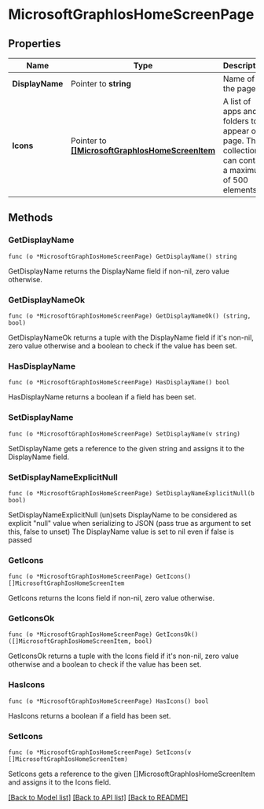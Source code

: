 # MicrosoftGraphIosHomeScreenPage

## Properties

Name | Type | Description | Notes
------------ | ------------- | ------------- | -------------
**DisplayName** | Pointer to **string** | Name of the page | [optional] 
**Icons** | Pointer to [**[]MicrosoftGraphIosHomeScreenItem**](microsoft.graph.iosHomeScreenItem.md) | A list of apps and folders to appear on a page. This collection can contain a maximum of 500 elements. | [optional] 

## Methods

### GetDisplayName

`func (o *MicrosoftGraphIosHomeScreenPage) GetDisplayName() string`

GetDisplayName returns the DisplayName field if non-nil, zero value otherwise.

### GetDisplayNameOk

`func (o *MicrosoftGraphIosHomeScreenPage) GetDisplayNameOk() (string, bool)`

GetDisplayNameOk returns a tuple with the DisplayName field if it's non-nil, zero value otherwise
and a boolean to check if the value has been set.

### HasDisplayName

`func (o *MicrosoftGraphIosHomeScreenPage) HasDisplayName() bool`

HasDisplayName returns a boolean if a field has been set.

### SetDisplayName

`func (o *MicrosoftGraphIosHomeScreenPage) SetDisplayName(v string)`

SetDisplayName gets a reference to the given string and assigns it to the DisplayName field.

### SetDisplayNameExplicitNull

`func (o *MicrosoftGraphIosHomeScreenPage) SetDisplayNameExplicitNull(b bool)`

SetDisplayNameExplicitNull (un)sets DisplayName to be considered as explicit "null" value
when serializing to JSON (pass true as argument to set this, false to unset)
The DisplayName value is set to nil even if false is passed
### GetIcons

`func (o *MicrosoftGraphIosHomeScreenPage) GetIcons() []MicrosoftGraphIosHomeScreenItem`

GetIcons returns the Icons field if non-nil, zero value otherwise.

### GetIconsOk

`func (o *MicrosoftGraphIosHomeScreenPage) GetIconsOk() ([]MicrosoftGraphIosHomeScreenItem, bool)`

GetIconsOk returns a tuple with the Icons field if it's non-nil, zero value otherwise
and a boolean to check if the value has been set.

### HasIcons

`func (o *MicrosoftGraphIosHomeScreenPage) HasIcons() bool`

HasIcons returns a boolean if a field has been set.

### SetIcons

`func (o *MicrosoftGraphIosHomeScreenPage) SetIcons(v []MicrosoftGraphIosHomeScreenItem)`

SetIcons gets a reference to the given []MicrosoftGraphIosHomeScreenItem and assigns it to the Icons field.


[[Back to Model list]](../README.md#documentation-for-models) [[Back to API list]](../README.md#documentation-for-api-endpoints) [[Back to README]](../README.md)


